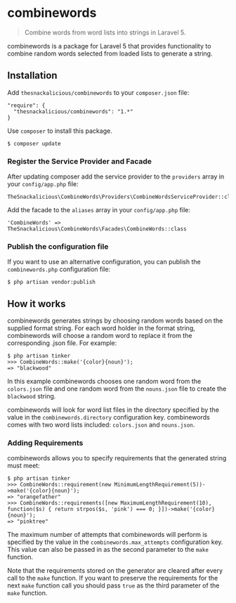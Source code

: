 # combinewords
> Combine words from word lists into strings in Laravel 5.

combinewords is a package for Laravel 5 that provides functionality to combine random words selected from loaded lists to generate a string.


## Installation

Add `thesnackalicious/combinewords` to your `composer.json` file:

```
"require": {
  "thesnackalicious/combinewords": "1.*"
}
```

Use `composer` to install this package.

```
$ composer update
```

### Register the Service Provider and Facade

After updating composer add the service provider to the `providers` array in your `config/app.php` file:

```
TheSnackalicious\CombineWords\Providers\CombineWordsServiceProvider::class
```

Add the facade to the `aliases` array in your `config/app.php` file:

```
'CombineWords' => TheSnackalicious\CombineWords\Facades\CombineWords::class
```

### Publish the configuration file

If you want to use an alternative configuration, you can publish the `combinewords.php` configuration file:

```
$ php artisan vendor:publish
```

## How it works

combinewords generates strings by choosing random words based on the supplied format string. For each word holder in the format string, combinewords will choose a random word to replace it from the corresponding .json file. For example: 

```
$ php artisan tinker
>>> CombineWords::make('{color}{noun}');
=> "blackwood"
```

In this example combinewords chooses one random word from the `colors.json` file and one random word from the `nouns.json` file to create the `blackwood` string.

combinewords will look for word list files in the directory specified by the value in the `combinewords.directory` configuration key. combinewords comes with two word lists included: `colors.json` and `nouns.json`.

### Adding Requirements

combinewords allows you to specify requirements that the generated string must meet:

```
$ php artisan tinker
>>> CombineWords::requirement(new MinimumLengthRequirement(5))->make('{color}{noun}');
=> "orangefather"
>>> CombineWords::requirements([new MaximumLengthRequirement(10), function($s) { return strpos($s, 'pink') === 0; }])->make('{color}{noun}');
=> "pinktree"
```

The maximum number of attempts that combinewords will perform is specified by the value in the `combinewords.max_attempts` configuration key. This value can also be passed in as the second parameter to the `make` function.

Note that the requirements stored on the generator are cleared after every call to the `make` function. If you want to preserve the requirements for the next `make` function call you should pass `true` as the third parameter of the `make` function.
